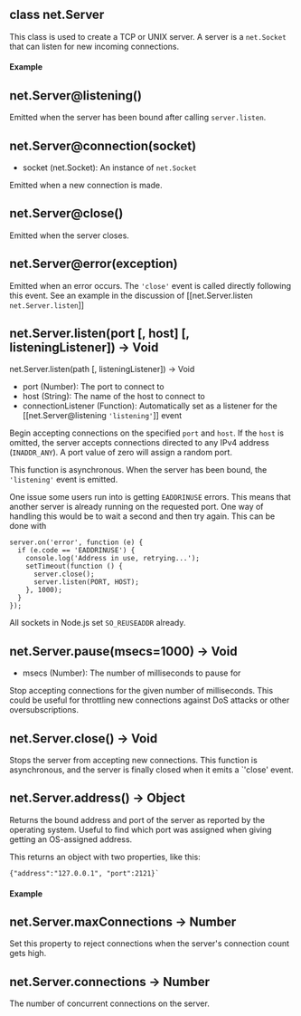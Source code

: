 


## class net.Server

This class is used to create a TCP or UNIX server. A server is a `net.Socket` that can listen for new incoming connections.

#### Example

<script src='http://snippets.c9.io/github.com/c9/nodemanual.org-examples/nodejs_ref_guide/net/net.js?linestart=3&lineend=0&showlines=false' defer='defer'></script>





## net.Server@listening()


Emitted when the server has been bound after calling `server.listen`.


 



## net.Server@connection(socket)
- socket (net.Socket): An instance of `net.Socket`

Emitted when a new connection is made.

 


## net.Server@close()

Emitted when the server closes.


 


## net.Server@error(exception)

Emitted when an error occurs.  The `'close'` event is called directly following this event.  See an example in the discussion of [[net.Server.listen `net.Server.listen`]]


 


## net.Server.listen(port [, host] [, listeningListener]) -> Void
net.Server.listen(path [, listeningListener]) -> Void
- port (Number): The port to connect to
- host (String): The name of the host to connect to
- connectionListener (Function): Automatically set as a listener for the [[net.Server@listening `'listening'`]] event

Begin accepting connections on the specified `port` and `host`.  If the `host` is omitted, the server accepts connections directed to any IPv4 address (`INADDR_ANY`). A port value of zero will assign a random port.

This function is asynchronous.  When the server has been bound, the `'listening'` event is emitted.

One issue some users run into is getting `EADDRINUSE` errors. This means that another server is already running on the requested port. One way of handling this would be to wait a second and then try again. This can be done with

    server.on('error', function (e) {
      if (e.code == 'EADDRINUSE') {
        console.log('Address in use, retrying...');
        setTimeout(function () {
          server.close();
          server.listen(PORT, HOST);
        }, 1000);
      }
    });

<Note>All sockets in Node.js set `SO_REUSEADDR` already.</Note>

 


## net.Server.pause(msecs=1000) -> Void
- msecs (Number): The number of milliseconds to pause for

Stop accepting connections for the given number of milliseconds. This could be useful for throttling new connections against DoS attacks or other oversubscriptions.

 



## net.Server.close() -> Void

Stops the server from accepting new connections. This function is asynchronous, and  the server is finally closed when it emits a `'close' event.






## net.Server.address() -> Object

Returns the bound address and port of the server as reported by the operating system. Useful to find which port was assigned when giving getting an OS-assigned address. 

This returns an object with two properties, like this:

    {"address":"127.0.0.1", "port":2121}`

#### Example

<script src='http://snippets.c9.io/github.com/c9/nodemanual.org-examples/nodejs_ref_guide/net/net.server.address.js?linestart=3&lineend=0&showlines=false' defer='defer'></script>

 




## net.Server.maxConnections -> Number

Set this property to reject connections when the server's connection count gets high.






## net.Server.connections -> Number

The number of concurrent connections on the server.


 



